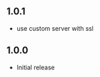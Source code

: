 <!-- https://developers.home-assistant.io/docs/add-ons/presentation#keeping-a-changelog -->

## 1.0.1

- use custom server with ssl

## 1.0.0

- Initial release

